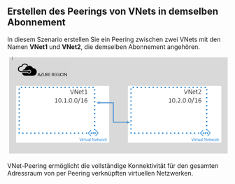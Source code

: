 ## Erstellen des Peerings von VNets in demselben Abonnement

In diesem Szenario erstellen Sie ein Peering zwischen zwei VNets mit den Namen **VNet1** und **VNet2**, die demselben Abonnement angehören.

![Einfaches Szenario](./media/virtual-networks-create-vnetpeering-scenario-basic-include/figure01.PNG)

VNet-Peering ermöglicht die vollständige Konnektivität für den gesamten Adressraum von per Peering verknüpften virtuellen Netzwerken.

<!---HONumber=AcomDC_0803_2016-->